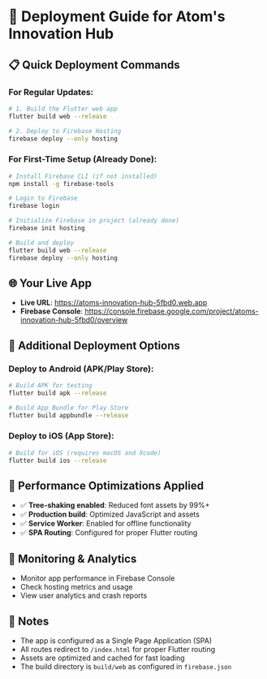 # 🚀 Deployment Guide for Atom's Innovation Hub

## 📋 Quick Deployment Commands

### For Regular Updates:
```bash
# 1. Build the Flutter web app
flutter build web --release

# 2. Deploy to Firebase Hosting
firebase deploy --only hosting
```

### For First-Time Setup (Already Done):
```bash
# Install Firebase CLI (if not installed)
npm install -g firebase-tools

# Login to Firebase
firebase login

# Initialize Firebase in project (already done)
firebase init hosting

# Build and deploy
flutter build web --release
firebase deploy --only hosting
```

## 🌐 Your Live App

- **Live URL**: https://atoms-innovation-hub-5fbd0.web.app
- **Firebase Console**: https://console.firebase.google.com/project/atoms-innovation-hub-5fbd0/overview

## 📱 Additional Deployment Options

### Deploy to Android (APK/Play Store):
```bash
# Build APK for testing
flutter build apk --release

# Build App Bundle for Play Store
flutter build appbundle --release
```

### Deploy to iOS (App Store):
```bash
# Build for iOS (requires macOS and Xcode)
flutter build ios --release
```

## 🔧 Performance Optimizations Applied

- ✅ **Tree-shaking enabled**: Reduced font assets by 99%+
- ✅ **Production build**: Optimized JavaScript and assets
- ✅ **Service Worker**: Enabled for offline functionality
- ✅ **SPA Routing**: Configured for proper Flutter routing

## 🎯 Monitoring & Analytics

- Monitor app performance in Firebase Console
- Check hosting metrics and usage
- View user analytics and crash reports

## 📝 Notes

- The app is configured as a Single Page Application (SPA)
- All routes redirect to `/index.html` for proper Flutter routing
- Assets are optimized and cached for fast loading
- The build directory is `build/web` as configured in `firebase.json` 